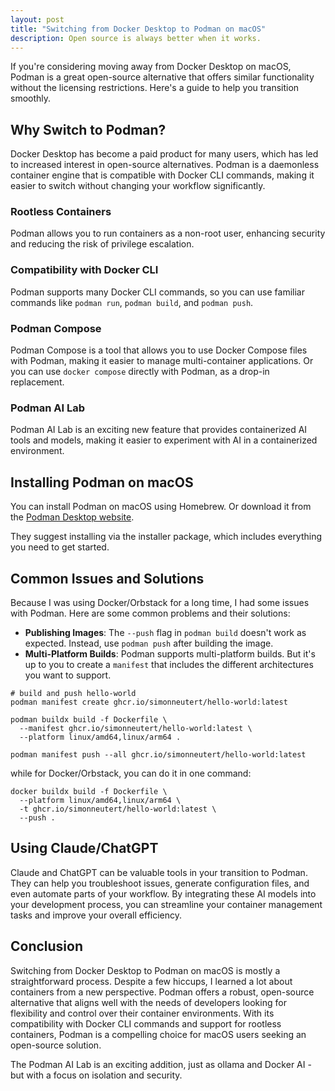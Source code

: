 ```yaml
---
layout: post
title: "Switching from Docker Desktop to Podman on macOS"
description: Open source is always better when it works.
---
```


If you're considering moving away from Docker Desktop on macOS, Podman is a great open-source alternative that offers similar functionality without the licensing restrictions. Here's a guide to help you transition smoothly.

## Why Switch to Podman?

Docker Desktop has become a paid product for many users, which has led to increased interest in open-source alternatives. Podman is a daemonless container engine that is compatible with Docker CLI commands, making it easier to switch without changing your workflow significantly.

### Rootless Containers

Podman allows you to run containers as a non-root user, enhancing security and reducing the risk of privilege escalation.

### Compatibility with Docker CLI

Podman supports many Docker CLI commands, so you can use familiar commands like `podman run`, `podman build`, and `podman push`.

### Podman Compose

Podman Compose is a tool that allows you to use Docker Compose files with Podman, making it easier to manage multi-container applications. Or you can use `docker compose` directly with Podman, as a drop-in replacement.

### Podman AI Lab

Podman AI Lab is an exciting new feature that provides containerized AI tools and models, making it easier to experiment with AI in a containerized environment.

## Installing Podman on macOS

You can install Podman on macOS using Homebrew. Or download it from the [Podman Desktop website](https://podman.io/).

They suggest installing via the installer package, which includes everything you need to get started.

## Common Issues and Solutions

Because I was using Docker/Orbstack for a long time, I had some issues with Podman. Here are some common problems and their solutions:

- **Publishing Images**: The `--push` flag in `podman build` doesn't work as expected. Instead, use `podman push` after building the image.
- **Multi-Platform Builds**: Podman supports multi-platform builds. But it's up to you to create a `manifest` that includes the different architectures you want to support.

```
# build and push hello-world
podman manifest create ghcr.io/simonneutert/hello-world:latest

podman buildx build -f Dockerfile \
  --manifest ghcr.io/simonneutert/hello-world:latest \
  --platform linux/amd64,linux/arm64 .

podman manifest push --all ghcr.io/simonneutert/hello-world:latest
```

while for Docker/Orbstack, you can do it in one command:

```
docker buildx build -f Dockerfile \
  --platform linux/amd64,linux/arm64 \
  -t ghcr.io/simonneutert/hello-world:latest \
  --push .
```

## Using Claude/ChatGPT

Claude and ChatGPT can be valuable tools in your transition to Podman. They can help you troubleshoot issues, generate configuration files, and even automate parts of your workflow. By integrating these AI models into your development process, you can streamline your container management tasks and improve your overall efficiency.

## Conclusion

Switching from Docker Desktop to Podman on macOS is mostly a straightforward process. Despite a few hiccups, I learned a lot about containers from a new perspective. Podman offers a robust, open-source alternative that aligns well with the needs of developers looking for flexibility and control over their container environments. With its compatibility with Docker CLI commands and support for rootless containers, Podman is a compelling choice for macOS users seeking an open-source solution.

The Podman AI Lab is an exciting addition, just as ollama and Docker AI - but with a focus on isolation and security.
